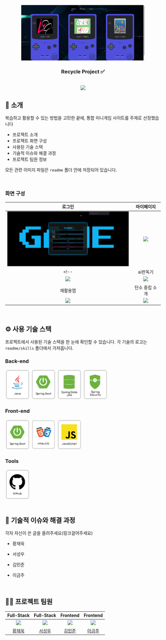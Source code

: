 <div align="center">

<!-- 프로젝트 로고 -->
<img src="./readme/logo.png" width="400"/>

### Recycle Project ✅

<br/> [<img src="https://img.shields.io/badge/프로젝트 기간-2024.07.01~2022.07.08-green?style=flat&logo=&logoColor=white" />]()

</div> 

## 📝 소개
복습하고 활용할 수 있는 방법을 고민한 끝에, 통합 미니게임 사이트를 주제로 선정했습니다

- 프로젝트 소개
- 프로젝트 화면 구성
- 사용된 기술 스택
- 기술적 이슈와 해결 과정
- 프로젝트 팀원 정보

모든 관련 이미지 파일은 `readme` 폴더 안에 저장되어 있습니다.

<br />

### 화면 구성
| 로그인 | 마이페이지 |
|:---:|:---:|
| <img src="./readme/login.gif" width="400"/> | <img src="./readme/mypage.gif" width="400"/> |
<!-- | ai판독기 | 폐기물 연락처 |
| <img src="./readme/aiCamera.gif" width="400"/> | <img src="./readme/waste.gif" width="400"/> |
| 재활용맵 | 탄소 중립 소개 |
| <img src="./readme/recycleMap.gif" width="400"/> | <img src="./readme/carvon.gif"  width="400"/> | -->

<br />

## ⚙ 사용 기술 스택
프로젝트에서 사용된 기술 스택을 한 눈에 확인할 수 있습니다. 각 기술의 로고는 `readme/skills` 폴더에서 가져옵니다.

### Back-end
<div>
    <img src="./readme/Java.png" width="80">
    <img src="./readme/SpringBoot.png" width="80">
    <img src="./readme/SpringDataJPA.png" width="80">
    <img src="./readme/springSecurity.png" width="80">
</div>

### Front-end
<div>
    <img src="./readme/SpringBoot.png" width="80">
    <img src="./readme/HTMLCSS.png" width="80">
    <img src="./readme/JavaScript.png" width="80">
</div>

### Tools
<div>
    <img src="./readme/Github.png" width="80">
</div>

<br />

## 🤔 기술적 이슈와 해결 과정
각자 자신이 쓴 글을 올려주세요(링크걸어주세요)
- 황재욱
    <!-- - [Stream API에 대하여](https://velog.io/@yewo2nn16/Java-Stream-API) -->

- 서성우
    <!-- - [Stream API에 대하여](https://velog.io/@yewo2nn16/Java-Stream-API) -->

- 김민준
    <!-- - [Stream API에 대하여](https://velog.io/@yewo2nn16/Java-Stream-API) -->

- 이금주
    <!-- - [Stream API에 대하여](https://velog.io/@yewo2nn16/Java-Stream-API) -->

<br />

## 💁‍♂️ 프로젝트 팀원
| Full-Stack | Full-Stack | Frontend | Frontend |
|:---:|:---:|:---:|:---:|
| ![](https://github.com/jeauk.png?size=120) | ![](https://github.com/loteim.png?size=120)  | ![](https://github.com/km8026.png?size=120) | ![](https://github.com/l0cyp.png?size=120) |
| [황재욱](https://github.com/jeauk) | [서성우](https://github.com/loteim) | [김민준](https://github.com/km8026) | [이금주](https://github.com/l0cyp) |

